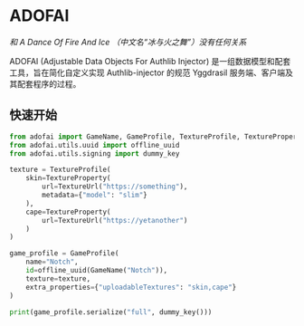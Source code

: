 # ADOFAI

*和 A Dance Of Fire And Ice （中文名“冰与火之舞”）没有任何关系*

ADOFAI (Adjustable Data Objects For Authlib Injector) 是一组数据模型和配套工具，旨在简化自定义实现 Authlib-injector 的规范
Yggdrasil 服务端、客户端及其配套程序的过程。

## 快速开始

```python
from adofai import GameName, GameProfile, TextureProfile, TextureProperty, TextureUrl
from adofai.utils.uuid import offline_uuid
from adofai.utils.signing import dummy_key

texture = TextureProfile(
    skin=TextureProperty(
        url=TextureUrl("https://something"),
        metadata={"model": "slim"}
    ),
    cape=TextureProperty(
        url=TextureUrl("https://yetanother")
    )
)

game_profile = GameProfile(
    name="Notch",
    id=offline_uuid(GameName("Notch")),
    texture=texture,
    extra_properties={"uploadableTextures": "skin,cape"}
)

print(game_profile.serialize("full", dummy_key()))

```